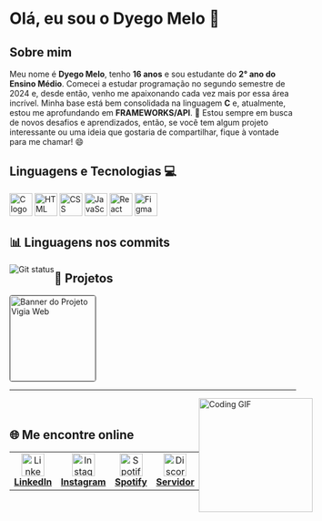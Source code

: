 # Olá, eu sou o Dyego Melo 👋
## Sobre mim
Meu nome é **Dyego Melo**, tenho **16 anos** e sou estudante do **2° ano do Ensino Médio**. Comecei a estudar programação no segundo semestre de 2024 e, desde então, venho me apaixonando cada vez mais por essa área incrível. Minha base está bem consolidada na linguagem **C** e, atualmente, estou me aprofundando em **FRAMEWORKS/API**. 🚀
Estou sempre em busca de novos desafios e aprendizados, então, se você tem algum projeto interessante ou uma ideia que gostaria de compartilhar, fique à vontade para me chamar! 😄
## Linguagens e Tecnologias 💻
<div align="left">
  <img src="https://cdn.jsdelivr.net/gh/devicons/devicon/icons/c/c-original.svg" height="40" alt="C logo" title="C" />
  <img src="https://cdn.jsdelivr.net/gh/devicons/devicon/icons/html5/html5-original.svg" height="40" alt="HTML logo" title="HTML" />
  <img src="https://cdn.jsdelivr.net/gh/devicons/devicon/icons/css3/css3-original.svg" height="40" alt="CSS logo" title="CSS" />
  <img src="https://cdn.jsdelivr.net/gh/devicons/devicon/icons/javascript/javascript-original.svg" height="40" alt="JavaScript logo" title="JavaScript" />
  <img src="https://cdn.jsdelivr.net/gh/devicons/devicon/icons/react/react-original.svg" height="40" alt="React logo" title="React" />
  <img src="https://cdn.jsdelivr.net/gh/devicons/devicon/icons/figma/figma-original.svg" height="40" alt="Figma logo" title="Figma" />
</div>

<h2 align="left">📊 Linguagens nos commits</h2>
<img src="https://github-readme-stats.vercel.app/api/top-langs/?username=dyegomannuel&layout=compact&hide_border=true&theme=dark"
    alt = "Git status" 
    title ="As linguagens que eu mais uso"
    style = "float: left; margin-right: 0px;" />

## 🚀 Projetos
<a href="https://github.com/dyegomannuel/vigia-web">
  <img src="https://github.com/user-attachments/assets/37e3d7f6-074f-4d89-9bfc-66cac4ab67f6" alt="Banner do Projeto Vigia Web" width="150" style="border: 1px solid #444; border-radius: 4px;">
</a>

---
<div style="display: flex; align-items: center; justify-content: space-between;">
  <div>
    <h2>🌐 Me encontre online</h2>
    <table border="0" cellpadding="0" cellspacing="0">
      <tr>
        <td align="center" width="80">
          <a href="SEU_LINK_DO_LINKEDIN_AQUI" target="_blank">
            <img src="https://cdn.jsdelivr.net/gh/devicons/devicon/icons/linkedin/linkedin-original.svg" height="40" alt="LinkedIn logo" />
            <br />
            <strong>LinkedIn</strong>
          </a>
        </td>
        <td align="center" width="80">
          <a href="https://instagram.com/dyegomannuel" target="_blank">
            <img src="https://cdn-icons-png.flaticon.com/512/174/174855.png" height="40" alt="Instagram logo" />
            <br />
            <strong>Instagram</strong>
          </a>
        </td>
        <td align="center" width="80">
          <a href="https://open.spotify.com/user/31x4k6iisppfodllshh5m32hquuy?si=e7aca58796ad454e" target="_blank">
            <img src="https://cdn-icons-png.flaticon.com/512/174/174872.png" height="40" alt="Spotify logo" />
            <br />
            <strong>Spotify</strong>
          </a>
        </td>
        <td align="center" width="80">
          <a href="https://discord.gg/bnsqDDRKY6" target="_blank">
            <img src="https://cdn-icons-png.flaticon.com/512/3670/3670157.png" height="40" alt="Discord logo" />
            <br />
            <strong>Servidor</strong>
          </a>
        </td>
      </tr>
    </table>
  </div>
  <div>
    <img src="https://media1.tenor.com/m/2QP5twD2d28AAAAd/spring-forward.gif" height="200" alt="Coding GIF" />
  </div>
</div>
